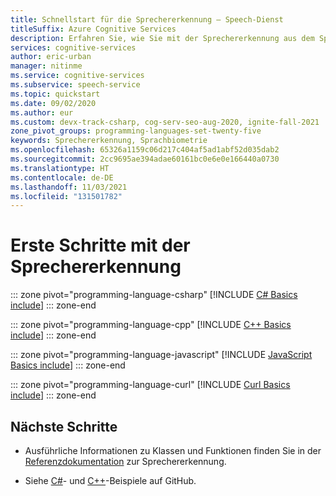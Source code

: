 ```yaml
---
title: Schnellstart für die Sprechererkennung – Speech-Dienst
titleSuffix: Azure Cognitive Services
description: Erfahren Sie, wie Sie mit der Sprechererkennung aus dem Sprach-SDK die Frage „Wer spricht?“ beantworten können. In dieser Schnellstartanleitung erfahren Sie mehr über allgemeine Entwurfsmuster für die Arbeit mit Sprecherüberprüfung und -identifizierung, bei denen beide Sprachbiometrie verwenden, um eindeutige Stimmen zu erkennen.
services: cognitive-services
author: eric-urban
manager: nitinme
ms.service: cognitive-services
ms.subservice: speech-service
ms.topic: quickstart
ms.date: 09/02/2020
ms.author: eur
ms.custom: devx-track-csharp, cog-serv-seo-aug-2020, ignite-fall-2021
zone_pivot_groups: programming-languages-set-twenty-five
keywords: Sprechererkennung, Sprachbiometrie
ms.openlocfilehash: 65326a1159c06d217c404af5ad1abf52d035dab2
ms.sourcegitcommit: 2cc9695ae394adae60161bc0e6e0e166440a0730
ms.translationtype: HT
ms.contentlocale: de-DE
ms.lasthandoff: 11/03/2021
ms.locfileid: "131501782"
---
```

# <a name="get-started-with-speaker-recognition"></a>Erste Schritte mit der Sprechererkennung

::: zone pivot="programming-language-csharp"
[!INCLUDE [C# Basics include](includes/how-to/speaker-recognition-basics/speaker-recognition-basics-csharp.md)]
::: zone-end

::: zone pivot="programming-language-cpp"
[!INCLUDE [C++ Basics include](includes/how-to/speaker-recognition-basics/speaker-recognition-basics-cpp.md)]
::: zone-end

::: zone pivot="programming-language-javascript"
[!INCLUDE [JavaScript Basics include](includes/how-to/speaker-recognition-basics/speaker-recognition-basics-javascript.md)]
::: zone-end

::: zone pivot="programming-language-curl"
[!INCLUDE [Curl Basics include](includes/how-to/speaker-recognition-basics/speaker-recognition-basics-curl.md)]
::: zone-end

## <a name="next-steps"></a>Nächste Schritte

* Ausführliche Informationen zu Klassen und Funktionen finden Sie in der [Referenzdokumentation](/rest/api/speakerrecognition/) zur Sprechererkennung.

* Siehe [C#](https://github.com/Azure-Samples/cognitive-services-speech-sdk/tree/master/quickstart/csharp/dotnet/speaker-recognition)- und [C++](https://github.com/Azure-Samples/cognitive-services-speech-sdk/tree/master/quickstart/cpp/windows/speaker-recognition)-Beispiele auf GitHub.
